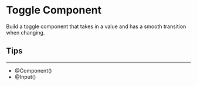 # Toggle Component
Build a toggle component that takes in a value and has a smooth transition when changing.

## Tips
---
- @Component()
- @Input()

